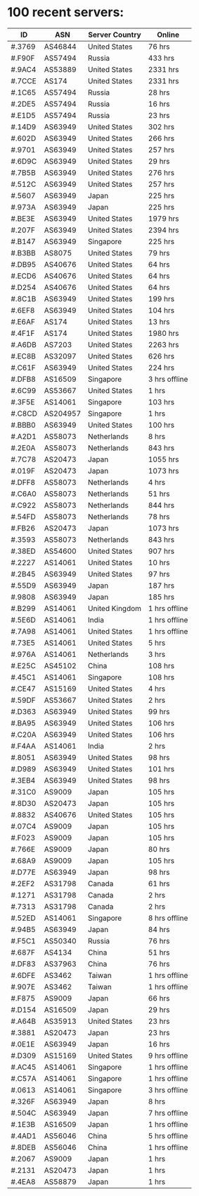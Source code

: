 # 100 recent servers:

| ID | ASN | Server Country | Online |
| ------ | ------ | ------ | ------ |
| #.3769 | AS46844 | United States | 76 hrs |
| #.F90F | AS57494 | Russia | 433 hrs |
| #.9AC4 | AS53889 | United States | 2331 hrs |
| #.7CCE | AS174 | United States | 2331 hrs |
| #.1C65 | AS57494 | Russia | 28 hrs |
| #.2DE5 | AS57494 | Russia | 16 hrs |
| #.E1D5 | AS57494 | Russia | 23 hrs |
| #.14D9 | AS63949 | United States | 302 hrs |
| #.602D | AS63949 | United States | 266 hrs |
| #.9701 | AS63949 | United States | 257 hrs |
| #.6D9C | AS63949 | United States | 29 hrs |
| #.7B5B | AS63949 | United States | 276 hrs |
| #.512C | AS63949 | United States | 257 hrs |
| #.5607 | AS63949 | Japan | 225 hrs |
| #.973A | AS63949 | Japan | 225 hrs |
| #.BE3E | AS63949 | United States | 1979 hrs |
| #.207F | AS63949 | United States | 2394 hrs |
| #.B147 | AS63949 | Singapore | 225 hrs |
| #.B3BB | AS8075 | United States | 79 hrs |
| #.DB95 | AS40676 | United States | 64 hrs |
| #.ECD6 | AS40676 | United States | 64 hrs |
| #.D254 | AS40676 | United States | 64 hrs |
| #.8C1B | AS63949 | United States | 199 hrs |
| #.6EF8 | AS63949 | United States | 104 hrs |
| #.E6AF | AS174 | United States | 13 hrs |
| #.4F1F | AS174 | United States | 1980 hrs |
| #.A6DB | AS7203 | United States | 2263 hrs |
| #.EC8B | AS32097 | United States | 626 hrs |
| #.C61F | AS63949 | United States | 224 hrs |
| #.DFB8 | AS16509 | Singapore | 3 hrs offline |
| #.6C99 | AS53667 | United States | 1 hrs |
| #.3F5E | AS14061 | Singapore | 103 hrs |
| #.C8CD | AS204957 | Singapore | 1 hrs |
| #.BBB0 | AS63949 | United States | 100 hrs |
| #.A2D1 | AS58073 | Netherlands | 8 hrs |
| #.2E0A | AS58073 | Netherlands | 843 hrs |
| #.7C78 | AS20473 | Japan | 1055 hrs |
| #.019F | AS20473 | Japan | 1073 hrs |
| #.DFF8 | AS58073 | Netherlands | 4 hrs |
| #.C6A0 | AS58073 | Netherlands | 51 hrs |
| #.C922 | AS58073 | Netherlands | 844 hrs |
| #.54FD | AS58073 | Netherlands | 78 hrs |
| #.FB26 | AS20473 | Japan | 1073 hrs |
| #.3593 | AS58073 | Netherlands | 843 hrs |
| #.38ED | AS54600 | United States | 907 hrs |
| #.2227 | AS14061 | United States | 10 hrs |
| #.2B45 | AS63949 | United States | 97 hrs |
| #.55D9 | AS63949 | Japan | 187 hrs |
| #.9808 | AS63949 | Japan | 185 hrs |
| #.B299 | AS14061 | United Kingdom | 1 hrs offline |
| #.5E6D | AS14061 | India | 1 hrs offline |
| #.7A98 | AS14061 | United States | 1 hrs offline |
| #.73E5 | AS14061 | United States | 5 hrs |
| #.976A | AS14061 | Netherlands | 3 hrs |
| #.E25C | AS45102 | China | 108 hrs |
| #.45C1 | AS14061 | Singapore | 108 hrs |
| #.CE47 | AS15169 | United States | 4 hrs |
| #.59DF | AS53667 | United States | 2 hrs |
| #.D363 | AS63949 | United States | 99 hrs |
| #.BA95 | AS63949 | United States | 106 hrs |
| #.C20A | AS63949 | United States | 106 hrs |
| #.F4AA | AS14061 | India | 2 hrs |
| #.8051 | AS63949 | United States | 98 hrs |
| #.D989 | AS63949 | United States | 101 hrs |
| #.3EB4 | AS63949 | United States | 98 hrs |
| #.31C0 | AS9009 | Japan | 105 hrs |
| #.8D30 | AS20473 | Japan | 105 hrs |
| #.8832 | AS40676 | United States | 105 hrs |
| #.07C4 | AS9009 | Japan | 105 hrs |
| #.F023 | AS9009 | Japan | 105 hrs |
| #.766E | AS9009 | Japan | 80 hrs |
| #.68A9 | AS9009 | Japan | 105 hrs |
| #.D77E | AS63949 | Japan | 98 hrs |
| #.2EF2 | AS31798 | Canada | 61 hrs |
| #.1271 | AS31798 | Canada | 2 hrs |
| #.7313 | AS31798 | Canada | 2 hrs |
| #.52ED | AS14061 | Singapore | 8 hrs offline |
| #.94B5 | AS63949 | Japan | 84 hrs |
| #.F5C1 | AS50340 | Russia | 76 hrs |
| #.687F | AS4134 | China | 51 hrs |
| #.DF83 | AS37963 | China | 76 hrs |
| #.6DFE | AS3462 | Taiwan | 1 hrs offline |
| #.907E | AS3462 | Taiwan | 1 hrs offline |
| #.F875 | AS9009 | Japan | 66 hrs |
| #.D154 | AS16509 | Japan | 29 hrs |
| #.A64B | AS35913 | United States | 23 hrs |
| #.3881 | AS20473 | Japan | 23 hrs |
| #.0E1E | AS63949 | Japan | 16 hrs |
| #.D309 | AS15169 | United States | 9 hrs offline |
| #.AC45 | AS14061 | Singapore | 1 hrs offline |
| #.C57A | AS14061 | Singapore | 1 hrs offline |
| #.0613 | AS14061 | Singapore | 3 hrs offline |
| #.326F | AS63949 | Japan | 8 hrs |
| #.504C | AS63949 | Japan | 7 hrs offline |
| #.1E3B | AS16509 | Japan | 1 hrs offline |
| #.4AD1 | AS56046 | China | 5 hrs offline |
| #.8DEB | AS56046 | China | 1 hrs offline |
| #.2067 | AS9009 | Japan | 1 hrs |
| #.2131 | AS20473 | Japan | 1 hrs |
| #.4EA8 | AS58879 | Japan | 1 hrs |

